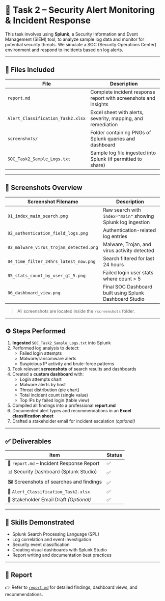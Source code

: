 # 🧠 Task 2 – Security Alert Monitoring & Incident Response

This task involves using **Splunk**, a Security Information and Event Management (SIEM) tool, to analyze sample log data and monitor for potential security threats. We simulate a SOC (Security Operations Center) environment and respond to incidents based on log alerts.

---

## 📁 Files Included

| File                              | Description                                                   |
|-----------------------------------|---------------------------------------------------------------|
| `report.md`                       | Complete incident response report with screenshots and insights |
| `Alert_Classification_Task2.xlsx`| Excel sheet with alerts, severity, mapping, and remediation   |
| `screenshots/`                   | Folder containing PNGs of Splunk queries and dashboard         |
| `SOC_Task2_Sample_Logs.txt`      | Sample log file ingested into Splunk (if permitted to share)   |

---

## 📸 Screenshots Overview

| Screenshot Filename                   | Description                                                   |
|--------------------------------------|---------------------------------------------------------------|
| `01_index_main_search.png`           | Raw search with `index="main"` showing Splunk log ingestion   |
| `02_authentication_field_logs.png`   | Authentication-related log entries                            |
| `03_malware_virus_trojan_detected.png`| Malware, Trojan, and virus activity detected                   |
| `04_time_filter_24hrs_latest_now.png`| Search filtered for last 24 hours                             |
| `05_stats_count_by_user_gt_5.png`    | Failed login user stats where count > 5                       |
| `06_dashboard_view.png`              | Final SOC Dashboard built using Splunk Dashboard Studio       |

> All screenshots are located inside the `/screenshots` folder.

---

## ⚙️ Steps Performed

1. **Ingested** `SOC_Task2_Sample_Logs.txt` into Splunk
2. Performed log analysis to detect:
   - Failed login attempts
   - Malware/ransomware alerts
   - Suspicious IP activity and brute-force patterns
3. Took relevant **screenshots** of search results and dashboards
4. Created a **custom dashboard** with:
   - Login attempts chart
   - Malware alerts by host
   - Threat distribution (pie chart)
   - Total incident count (single value)
   - Top IPs by failed login (table view)
5. Compiled all findings into a professional **report.md**
6. Documented alert types and recommendations in an **Excel classification sheet**
7. Drafted a stakeholder email for incident escalation *(optional)*

---

## ✅ Deliverables

| Item                                     | Status |
|------------------------------------------|--------|
| 📝 `report.md` – Incident Response Report | ✅     |
| 📊 Security Dashboard (Splunk Studio)     | ✅     |
| 🖼️ Screenshots of searches and findings    | ✅     |
| 📑 `Alert_Classification_Task2.xlsx`      | ✅     |
| 📧 Stakeholder Email Draft *(Optional)*   | ✅     |

---

## 🧪 Skills Demonstrated

- Splunk Search Processing Language (SPL)
- Log correlation and event investigation
- Security event classification
- Creating visual dashboards with Splunk Studio
- Report writing and documentation best practices

---

## 📄 Report

👉 Refer to [`report.md`](./report.md) for detailed findings, dashboard views, and recommendations.

